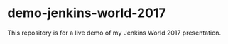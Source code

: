 # demo-jenkins-world-2017
This repository is for a live demo of my Jenkins World 2017 presentation.
